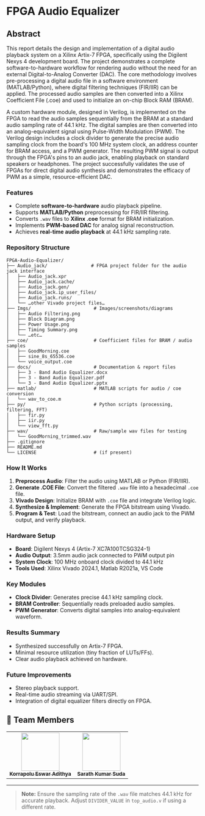 # FPGA Audio Equalizer

## Abstract

This report details the design and implementation of a digital audio playback system on a Xilinx Artix-7 FPGA, specifically using the Digilent Nexys 4 development board. The project demonstrates a complete software-to-hardware workflow for rendering audio without the need for an external Digital-to-Analog Converter (DAC). The core methodology involves pre-processing a digital audio file in a software environment (MATLAB/Python), where digital filtering techniques (FIR/IIR) can be applied. The processed audio samples are then converted into a Xilinx Coefficient File (.coe) and used to initialize an on-chip Block RAM (BRAM).

A custom hardware module, designed in Verilog, is implemented on the FPGA to read the audio samples sequentially from the BRAM at a standard audio sampling rate of 44.1 kHz. The digital samples are then converted into an analog-equivalent signal using Pulse-Width Modulation (PWM). The Verilog design includes a clock divider to generate the precise audio sampling clock from the board's 100 MHz system clock, an address counter for BRAM access, and a PWM generator. The resulting PWM signal is output through the FPGA's pins to an audio jack, enabling playback on standard speakers or headphones. The project successfully validates the use of FPGAs for direct digital audio synthesis and demonstrates the efficacy of PWM as a simple, resource-efficient DAC.


### Features

* Complete **software-to-hardware** audio playback pipeline.
* Supports **MATLAB/Python** preprocessing for FIR/IIR filtering.
* Converts `.wav` files to **Xilinx .coe** format for BRAM initialization.
* Implements **PWM-based DAC** for analog signal reconstruction.
* Achieves **real-time audio playback** at 44.1 kHz sampling rate.

### Repository Structure

```
FPGA-Audio-Equalizer/
├── Audio_jack/                # FPGA project folder for the audio jack interface
│   ├── Audio_jack.xpr
│   ├── Audio_jack.cache/
│   ├── Audio_jack.gen/
│   ├── Audio_jack.ip_user_files/
│   ├── Audio_jack.runs/
│   └── …other Vivado project files…
├── Imgs/                       # Images/screenshots/diagrams
│   ├── Audio Filtering.png
│   ├── Block Diagram.png
│   ├── Power Usage.png
│   ├── Timing Summary.png
│   └── …etc…
├── coe/                        # Coefficient files for BRAM / audio samples
│   ├── GoodMorning.coe
│   ├── sine_8s_65536.coe
│   └── voice_output.coe
├── docs/                       # Documentation & report files
│   ├── 3 - Band Audio Equalizer.docx
│   ├── 3 - Band Audio Equalizer.pdf
│   └── 3 - Band Audio Equalizer.pptx
├── matlab/                     # MATLAB scripts for audio / coe conversion
│   └── wav_to_coe.m
├── py/                         # Python scripts (processing, filtering, FFT)
│   ├── fir.py
│   ├── iir.py
│   └── view_fft.py
├── wav/                        # Raw/sample wav files for testing
│   └── GoodMorning_trimmed.wav
├── .gitignore
├── README.md
└── LICENSE                     # (if present)

```

### How It Works

1. **Preprocess Audio**: Filter the audio using MATLAB or Python (FIR/IIR).
2. **Generate .COE File**: Convert the filtered `.wav` file into a hexadecimal `.coe` file.
3. **Vivado Design**: Initialize BRAM with `.coe` file and integrate Verilog logic.
4. **Synthesize & Implement**: Generate the FPGA bitstream using Vivado.
5. **Program & Test**: Load the bitstream, connect an audio jack to the PWM output, and verify playback.

### Hardware Setup

* **Board**: Digilent Nexys 4 (Artix-7 XC7A100TCSG324-1)
* **Audio Output**: 3.5mm audio jack connected to PWM output pin
* **System Clock**: 100 MHz onboard clock divided to 44.1 kHz
* **Tools Used**: Xilinx Vivado 2024.1, Matlab R2021a, VS Code

### Key Modules

* **Clock Divider**: Generates precise 44.1 kHz sampling clock.
* **BRAM Controller**: Sequentially reads preloaded audio samples.
* **PWM Generator**: Converts digital samples into analog-equivalent waveform.

### Results Summary

* Synthesized successfully on Artix-7 FPGA.
* Minimal resource utilization (tiny fraction of LUTs/FFs).
* Clear audio playback achieved on hardware.

### Future Improvements

* Stereo playback support.
* Real-time audio streaming via UART/SPI.
* Integration of digital equalizer filters directly on FPGA.

## 👥 Team Members

<table>
  <tr>
    <td align="center">
      <a href="https://github.com/EswarAdithya011">
        <img src="https://github.com/EswarAdithya011.png" width="100px;" alt=""/>
        <br /><sub><b>Korrapolu Eswar Adithya</b></sub>
      </a>
    </td>
    <td align="center">
      <a href="https://github.com/GitHubUsername">
        <img src="https://github.com/GitHubUsername.png" width="100px;" alt=""/>
        <br /><sub><b>Sarath Kumar Suda</b></sub>
      </a>
    </td>
  </tr>
</table>

---

> **Note:** Ensure the sampling rate of the `.wav` file matches 44.1 kHz for accurate playback. Adjust `DIVIDER_VALUE` in `top_audio.v` if using a different rate.
